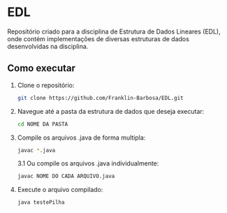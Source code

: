 # EDL
Repositório criado para a disciplina de Estrutura de Dados Lineares (EDL), onde contém implementações de diversas estruturas de dados desenvolvidas na disciplina.

## Como executar

1. Clone o repositório:
   ```bash
   git clone https://github.com/Franklin-Barbosa/EDL.git
    ```
2. Navegue até a pasta da estrutura de dados que deseja executar:
    ```bash
    cd NOME DA PASTA
    ```
3. Compile os arquivos .java de forma multipla:
    ```bash
    javac *.java
    ```
    3.1 Ou compile os arquivos .java individualmente:
    ```bash
    javac NOME DO CADA ARQUIVO.java
    ```
4. Execute o arquivo compilado:
    ```bash
    java testePilha
    ```

